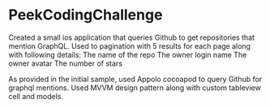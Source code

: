 # PeekCodingChallenge

Created a small ios application that queries Github to get repositories that mention GraphQL. Used to pagination with 5 results for each page along with following details:
The name of the repo
The owner login name
The owner avatar
The number of stars

As provided in the initial sample, used Appolo cocoapod to query Github for graphql mentions. Used MVVM design pattern along with custom tableview cell and models.
